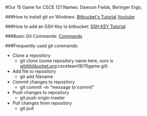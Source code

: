 #Our 15 Game for CSCE 121
Names: Dawson Fields, Beringer Ergo, 

###How to install git on Windows:
[Bitbucket's Tutorial](https://www.atlassian.com/git/tutorials/install-git#windows)
[Youtube](https://www.youtube.com/watch?v=albr1o7Z1nw)

###How to add an SSH Key to bitbucket:
[SSH KEY Tutorial](https://confluence.atlassian.com/bitbucket/set-up-an-ssh-key-728138079.html)

###Basic Git Commands:
[Commands](https://confluence.atlassian.com/bitbucketserver/basic-git-commands-776639767.html)

###Frequently used git commands:
+ Clone a repository
	* git clone (some repository name here, ours is git@bitbucket.org:csceteam18/15game.git)
+ Add file to repository
	* git add filename
+ Commit changes to repository
	* git commit -m "message to commit"
+ Push changes to repository
	* git push origin master
+ Pull changes from repository
	* git pull